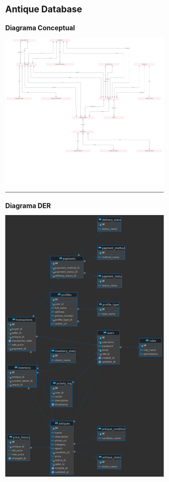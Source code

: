 # Antique Database

## Diagrama Conceptual

![](/img/antiques.png)

---

## Diagrama DER

![](/img/antique_market.png)
